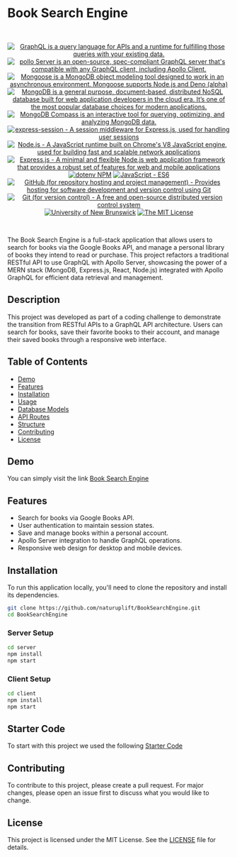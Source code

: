 # Book Search Engine

<br/>
<p align="center">
  <a href="https://graphql.org/" >
        <img alt="GraphQL is a query language for APIs and a runtime for fulfilling those queries with your existing data." src="https://img.shields.io/static/v1.svg?label=GraphQL&message=query language&color=brightgreen" /></a>
  <a href="https://www.apollographql.com/docs/apollo-server/" >
        <img alt="pollo Server is an open-source, spec-compliant GraphQL server that's compatible with any GraphQL client, including Apollo Client." src="https://img.shields.io/static/v1.svg?label=Apollo Server&message=GraphQL server&color=darkgreen" /></a>
    <a href="https://www.npmjs.com/package/mongoose">
        <img alt="Mongoose is a MongoDB object modeling tool designed to work in an asynchronous environment. Mongoose supports Node.js and Deno (alpha)" src="https://img.shields.io/static/v1.svg?label=Mongoose&message=Node.js&color=blueviolet" /></a>
    <a href="https://www.mongodb.com/">
        <img alt="MongoDB is a general purpose, document-based, distributed NoSQL database built for web application developers in the cloud era. It’s one of the most popular database choices for modern applications." src="https://img.shields.io/static/v1.svg?label=MongoDB&message=database&color=orange" /></a>
    <a href="https://www.mongodb.com/products/tools/compass">
        <img alt="MongoDB Compass is an interactive tool for querying, optimizing, and analyzing MongoDB data." src="https://img.shields.io/static/v1.svg?label=MongoDB Compass&message=DB Client&color=orange" /></a>
    <a href="https://www.npmjs.com/package/express-session">
        <img alt="express-session - A session middleware for Express.js, used for handling user sessions" src="https://img.shields.io/static/v1.svg?label=express-session&message=middleware&color=green" /></a>
    <a href="https://nodejs.org/" >
        <img alt="Node.js - A JavaScript runtime built on Chrome's V8 JavaScript engine, used for building fast and scalable network applications" src="https://img.shields.io/static/v1.svg?label=Node.js&message=JavaScript runtime&color=lightyellow" /></a>
    <a href="https://expressjs.com/" >
        <img alt="Express.js - A minimal and flexible Node.js web application framework that provides a robust set of features for web and mobile applications" src="https://img.shields.io/static/v1.svg?label=Express.js&message=web app framework&color=blue" /></a>
    <a href="https://www.npmjs.com/package/dotenv" >
        <img alt="dotenv NPM" src="https://img.shields.io/static/v1.svg?label=npm&message=dotenv&color=brightgreen" /></a>
    <a href="https://developer.mozilla.org/en-US/docs/Web/JavaScript" >
        <img alt="JavaScript - ES6" src="https://img.shields.io/static/v1.svg?label=JavaScript&message=ES6&color=violet" /></a>
    <a href="https://github.com/">
        <img alt="GitHub (for repository hosting and project management) - Provides hosting for software development and version control using Git" src="https://img.shields.io/static/v1.svg?label=GitHub&message=hosting&color=lightgrey" /></a>
    <a href="https://git-scm.com/">
        <img alt="Git (for version control) - A free and open-source distributed version control system" src="https://img.shields.io/static/v1.svg?label=Git&message=version control&color=black" /></a>
    <a href="https://unb.ca/cel/bootcamps/coding.html">
        <img alt="University of New Brunswick" src="https://img.shields.io/static/v1.svg?label=UNB&message=Bootcamp&color=red" /></a>
    <a href="https://opensource.org/license/mit/">
        <img alt="The MIT License" src="https://img.shields.io/static/v1.svg?label=License&message=MIT&color=lightgreen" /></a>
</p>
<br/>

The Book Search Engine is a full-stack application that allows users to search for books via the Google Books API, and manage a personal library of books they intend to read or purchase. This project refactors a traditional RESTful API to use GraphQL with Apollo Server, showcasing the power of a MERN stack (MongoDB, Express.js, React, Node.js) integrated with Apollo GraphQL for efficient data retrieval and management.

## Description

This project was developed as part of a coding challenge to demonstrate the transition from RESTful APIs to a GraphQL API architecture. Users can search for books, save their favorite books to their account, and manage their saved books through a responsive web interface.

## Table of Contents

- [Demo](#demo)
- [Features](#features)
- [Installation](#installation)
- [Usage](#usage)
- [Database Models](#database-models)
- [API Routes](#api-routes)
- [Structure](#structure)
- [Contributing](#contributing)
- [License](#license)

## Demo

You can simply visit the link [Book Search Engine][book-render-deployment]

## Features

- Search for books via Google Books API.
- User authentication to maintain session states.
- Save and manage books within a personal account.
- Apollo Server integration to handle GraphQL operations.
- Responsive web design for desktop and mobile devices.

## Installation

To run this application locally, you'll need to clone the repository and install its dependencies.

```bash
git clone https://github.com/naturuplift/BookSearchEngine.git
cd BookSearchEngine
```

### Server Setup

```bash
cd server
npm install
npm start
```

### Client Setup

```bash
cd client
npm install
npm start
```

## Starter Code

To start with this project we used the following [Starter Code][starter-code]

## Contributing

To contribute to this project, please create a pull request. For major changes, please open an issue first to discuss what you would like to change.

## License

This project is licensed under the MIT License. See the [LICENSE][MIT] file for details.

[book-render-deployment]: <https://booksearchengine-g9dm.onrender.com/>
[starter-code]: <https://github.com/coding-boot-camp/solid-broccoli>
[MIT]: <https://github.com/naturuplift/BookSearchEngine/blob/main/LICENSE>
